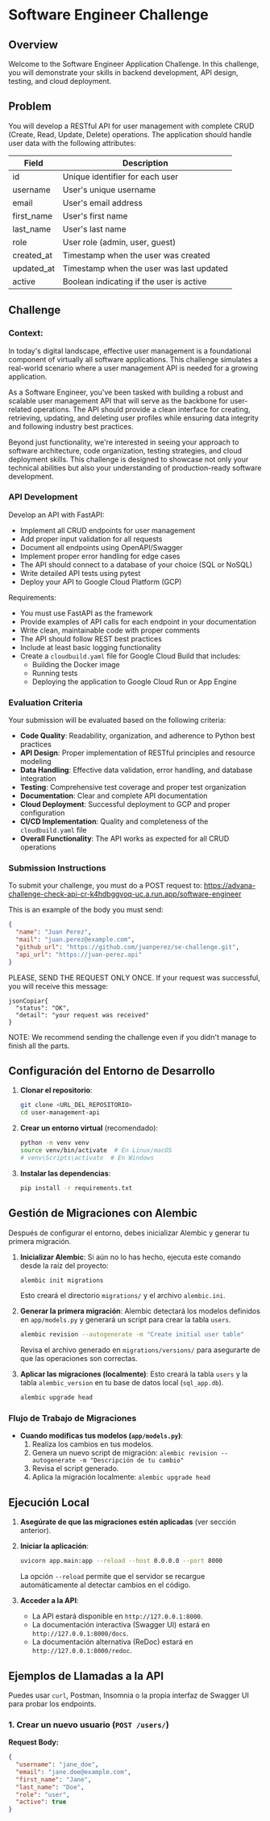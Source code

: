 # Software Engineer Challenge

## Overview

Welcome to the Software Engineer Application Challenge. In this challenge, you will demonstrate your skills in backend development, API design, testing, and cloud deployment.

## Problem

You will develop a RESTful API for user management with complete CRUD (Create, Read, Update, Delete) operations. The application should handle user data with the following attributes:

| Field      | Description                              |
| ---------- | ---------------------------------------- |
| id         | Unique identifier for each user          |
| username   | User's unique username                   |
| email      | User's email address                     |
| first_name | User's first name                        |
| last_name  | User's last name                         |
| role       | User role (admin, user, guest)           |
| created_at | Timestamp when the user was created      |
| updated_at | Timestamp when the user was last updated |
| active     | Boolean indicating if the user is active |

## Challenge

### Context:

In today's digital landscape, effective user management is a foundational component of virtually all software applications. This challenge simulates a real-world scenario where a user management API is needed for a growing application.

As a Software Engineer, you've been tasked with building a robust and scalable user management API that will serve as the backbone for user-related operations. The API should provide a clean interface for creating, retrieving, updating, and deleting user profiles while ensuring data integrity and following industry best practices.

Beyond just functionality, we're interested in seeing your approach to software architecture, code organization, testing strategies, and cloud deployment skills. This challenge is designed to showcase not only your technical abilities but also your understanding of production-ready software development.

### API Development

Develop an API with FastAPI:

- Implement all CRUD endpoints for user management
- Add proper input validation for all requests
- Document all endpoints using OpenAPI/Swagger
- Implement proper error handling for edge cases
- The API should connect to a database of your choice (SQL or NoSQL)
- Write detailed API tests using pytest
- Deploy your API to Google Cloud Platform (GCP)

Requirements:

- You must use FastAPI as the framework
- Provide examples of API calls for each endpoint in your documentation
- Write clean, maintainable code with proper comments
- The API should follow REST best practices
- Include at least basic logging functionality
- Create a `cloudbuild.yaml` file for Google Cloud Build that includes:
  - Building the Docker image
  - Running tests
  - Deploying the application to Google Cloud Run or App Engine

### Evaluation Criteria

Your submission will be evaluated based on the following criteria:

- **Code Quality**: Readability, organization, and adherence to Python best practices
- **API Design**: Proper implementation of RESTful principles and resource modeling
- **Data Handling**: Effective data validation, error handling, and database integration
- **Testing**: Comprehensive test coverage and proper test organization
- **Documentation**: Clear and complete API documentation
- **Cloud Deployment**: Successful deployment to GCP and proper configuration
- **CI/CD Implementation**: Quality and completeness of the `cloudbuild.yaml` file
- **Overall Functionality**: The API works as expected for all CRUD operations

### Submission Instructions

To submit your challenge, you must do a POST request to: https://advana-challenge-check-api-cr-k4hdbggvoq-uc.a.run.app/software-engineer

This is an example of the body you must send:

```json
{
  "name": "Juan Perez",
  "mail": "juan.perez@example.com",
  "github_url": "https://github.com/juanperez/se-challenge.git",
  "api_url": "https://juan-perez.api"
}
```

PLEASE, SEND THE REQUEST ONLY ONCE.
If your request was successful, you will receive this message:

```
jsonCopiar{
  "status": "OK",
  "detail": "your request was received"
}
```

NOTE: We recommend sending the challenge even if you didn't manage to finish all the parts.

## Configuración del Entorno de Desarrollo

1.  **Clonar el repositorio**:

    ```bash
    git clone <URL_DEL_REPOSITORIO>
    cd user-management-api
    ```

2.  **Crear un entorno virtual** (recomendado):

    ```bash
    python -m venv venv
    source venv/bin/activate  # En Linux/macOS
    # venv\Scripts\activate  # En Windows
    ```

3.  **Instalar las dependencias**:
    ```bash
    pip install -r requirements.txt
    ```

## Gestión de Migraciones con Alembic

Después de configurar el entorno, debes inicializar Alembic y generar tu primera migración.

1.  **Inicializar Alembic**:
    Si aún no lo has hecho, ejecuta este comando desde la raíz del proyecto:

    ```bash
    alembic init migrations
    ```

    Esto creará el directorio `migrations/` y el archivo `alembic.ini`.

2.  **Generar la primera migración**:
    Alembic detectará los modelos definidos en `app/models.py` y generará un script para crear la tabla `users`.

    ```bash
    alembic revision --autogenerate -m "Create initial user table"
    ```

    Revisa el archivo generado en `migrations/versions/` para asegurarte de que las operaciones son correctas.

3.  **Aplicar las migraciones (localmente)**:
    Esto creará la tabla `users` y la tabla `alembic_version` en tu base de datos local (`sql_app.db`).
    ```bash
    alembic upgrade head
    ```

### Flujo de Trabajo de Migraciones

- **Cuando modificas tus modelos (`app/models.py`)**:
  1.  Realiza los cambios en tus modelos.
  2.  Genera un nuevo script de migración: `alembic revision --autogenerate -m "Descripción de tu cambio"`
  3.  Revisa el script generado.
  4.  Aplica la migración localmente: `alembic upgrade head`

## Ejecución Local

1.  **Asegúrate de que las migraciones estén aplicadas** (ver sección anterior).

2.  **Iniciar la aplicación**:

    ```bash
    uvicorn app.main:app --reload --host 0.0.0.0 --port 8000
    ```

    La opción `--reload` permite que el servidor se recargue automáticamente al detectar cambios en el código.

3.  **Acceder a la API**:
    - La API estará disponible en `http://127.0.0.1:8000`.
    - La documentación interactiva (Swagger UI) estará en `http://127.0.0.1:8000/docs`.
    - La documentación alternativa (ReDoc) estará en `http://127.0.0.1:8000/redoc`.

## Ejemplos de Llamadas a la API

Puedes usar `curl`, Postman, Insomnia o la propia interfaz de Swagger UI para probar los endpoints.

### 1. Crear un nuevo usuario (`POST /users/`)

**Request Body:**

```json
{
  "username": "jane_doe",
  "email": "jane.doe@example.com",
  "first_name": "Jane",
  "last_name": "Doe",
  "role": "user",
  "active": true
}
```
